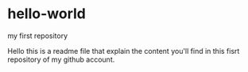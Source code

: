# hello-world
my first repository 

Hello this is a readme file that explain the content you'll find in this fisrt repository of my github account.
